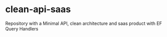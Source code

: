 # clean-api-saas
Repository with a Minimal API, clean architecture and saas product with EF Query Handlers
